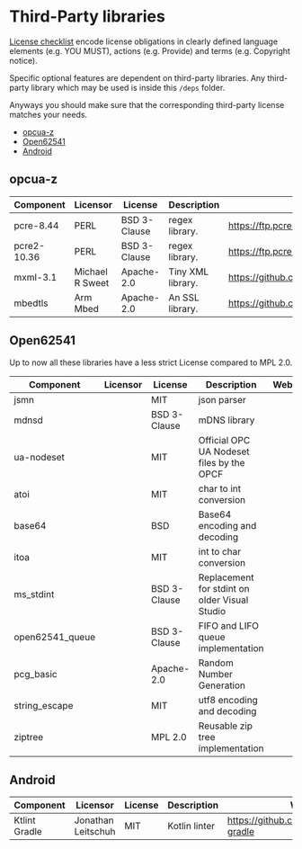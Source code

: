 # Third-Party libraries

[License checklist](https://www.osadl.org/Access-to-raw-data.oss-compliance-raw-data-access.0.html) encode license obligations in clearly defined language elements (e.g. YOU MUST), actions (e.g. Provide) and terms (e.g. Copyright notice).
 
Specific optional features are dependent on third-party libraries. 
Any third-party library which may be used is inside this `/deps` folder.

Anyways you should make sure that the corresponding third-party license matches your needs.

 - [opcua-z](#opcua-z)
 - [Open62541](#open62541)
 - [Android](#android)


## <a name="opcua-z"></a> opcua-z

| Component       | Licensor           | License          |  Description                                  |  Website                                      |
|-----------------|--------------------|------------------|-----------------------------------------------|-----------------------------------------------|
| pcre-8.44       | PERL               | BSD 3-Clause     | regex library.                                | https://ftp.pcre.org/pub/pcre                 |
| pcre2-10.36     | PERL               | BSD 3-Clause     | regex library.                                | https://ftp.pcre.org/pub/pcre                 |
| mxml-3.1        | Michael R Sweet    | Apache-2.0       | Tiny XML library.                             | https://github.com/michaelrsweet/mxml         |
| mbedtls         | Arm Mbed           | Apache-2.0       | An SSL library.                               | https://github.com/ARMmbed/mbedtls            |

## <a name="open62541"></a> Open62541
Up to now all these libraries have a less strict License compared to MPL 2.0.

| Component       | Licensor           | License          |  Description                                  |  Website                                      |
|-----------------|--------------------|------------------|-----------------------------------------------|-----------------------------------------------|
| jsmn            |                    | MIT              | json parser                                   |                                               |
| mdnsd           |                    | BSD 3-Clause     | mDNS library                                  |                                               |
| ua-nodeset      |                    | MIT              | Official OPC UA Nodeset files by the OPCF     |                                               |
| atoi            |                    | MIT              | char to int conversion                        |                                               |
| base64          |                    | BSD              | Base64 encoding and decoding                  |                                               |
| itoa            |                    | MIT              | int to char conversion                        |                                               |
| ms_stdint       |                    | BSD 3-Clause     | Replacement for stdint on older Visual Studio |                                               |
| open62541_queue |                    | BSD 3-Clause     | FIFO and LIFO queue implementation            |                                               |
| pcg_basic       |                    | Apache-2.0      | Random Number Generation                       |                                               |
| string_escape   |                    | MIT              | utf8 encoding and decoding                    |                                               |
| ziptree         |                    | MPL 2.0          | Reusable zip tree implementation              |                                               |

## <a name="android"></a> Android

| Component       | Licensor           | License          |  Description                                  |  Website                                      |
|-----------------|--------------------|------------------|-----------------------------------------------|-----------------------------------------------|
| Ktlint Gradle   | Jonathan Leitschuh | MIT              | Kotlin linter                                 | https://github.com/JLLeitschuh/ktlint-gradle  |
